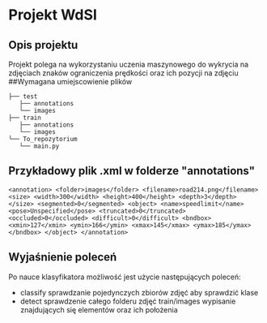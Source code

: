 # Projekt WdSI

## Opis projektu
Projekt polega na wykorzystaniu uczenia maszynowego do wykrycia na zdjęciach znaków ograniczenia prędkości oraz ich pozycji na zdjęciu
##Wymagana umiejscowienie plików

```
├── test
   ├── annotations
   └── images
├── train
   ├── annotations
   └── images
└── To_repozytorium
   └── main.py
```
## Przykładowy plik .xml w folderze "annotations"
`
<annotation>
   <folder>images</folder>
   <filename>road214.png</filename>
   <size>
       <width>300</width>
       <height>400</height>
       <depth>3</depth>
   </size>
   <segmented>0</segmented>
   <object>
       <name>speedlimit</name>
       <pose>Unspecified</pose>
       <truncated>0</truncated>
       <occluded>0</occluded>
       <difficult>0</difficult>
       <bndbox>
           <xmin>127</xmin>
           <ymin>166</ymin>
           <xmax>145</xmax>
           <ymax>185</ymax>
       </bndbox>
   </object>
</annotation>
`
## Wyjaśnienie poleceń
Po nauce klasyfikatora możliwość jest użycie następujących poleceń:
* classify sprawdzanie pojedynczych zbiorów zdjęć aby sprawdzić klase 
* detect sprawdzenie całego folderu zdjęć train/images wypisanie znajdujących się elementów oraz ich położenia 
